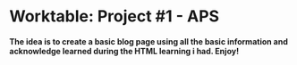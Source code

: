 # Worktable: Project #1 - APS
#### The idea is to create a basic blog page using all the basic information and acknowledge learned during the HTML learning i had. Enjoy!
